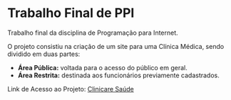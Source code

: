 # Trabalho Final de PPI

Trabalho final da disciplina de Programação para Internet.

O projeto consistiu na criação de um site para uma Clínica Médica, sendo dividido em duas partes:

- **Área Pública:** voltada para o acesso do público em geral.
- **Área Restrita:** destinada aos funcionários previamente cadastrados.

Link de Acesso ao Projeto: [Clinicare Saúde](http://clinicare.infinityfreeapp.com/)